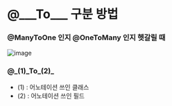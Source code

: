# @\_\_\_To\_\_\_ 구분 방법 
  
### @ManyToOne 인지 @OneToMany 인지 헷갈릴 때    
  
![image](https://github.com/PhysicksKim/TIL/assets/101965836/72424c89-0162-46bd-a17e-1759f82a7fdf)  
  
### @\_(1)\_To\_(2)\_ 
  
- (1) : 어노테이션 쓰인 클래스  
- (2) : 어노테이션 쓰인 필드  

